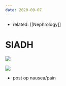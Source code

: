 ```yaml
---
date: 2020-09-07
---
```


- related: [[Nephrology]]

# SIADH

![](https://photos.thisispiggy.com/file/wikiFiles/20201209135627.png)

<!-- triggers for SIADH -->

![](https://photos.thisispiggy.com/file/wikiFiles/20200904103120_6.png)

- post op nausea/pain
